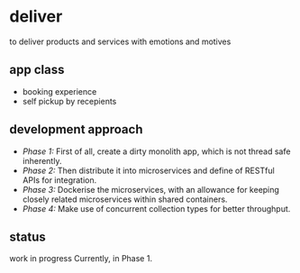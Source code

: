 # deliver
to deliver products and services with emotions and motives

## app class
- booking experience
- self pickup by recepients

## development approach
- *Phase 1:* First of all, create a dirty monolith app, which is not thread safe inherently.
- *Phase 2:* Then distribute it into microservices and define of RESTful APIs for integration.
- *Phase 3:* Dockerise the microservices, with an allowance for keeping closely related microservices within shared containers.
- *Phase 4:* Make use of concurrent collection types for better throughput.

## status
work in progress
Currently, in Phase 1.